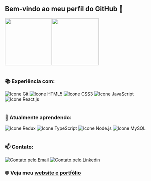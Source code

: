 <h2>Bem-vindo ao meu perfil do GitHub 👋</h2>

<div style="display:flex;">
  <a href="https://github.com/breno05s">
    <img height="150em" src="https://github-readme-stats.vercel.app/api?username=breno05s&count_private=true&include_all_commits=true&show_icons=true&theme=merko&hide_border=false&show_owner=true"/>
  </a>
  <a href="https://github.com/breno05s">
    <img height="150em" src="https://github-readme-stats.vercel.app/api/top-langs/?username=breno05s&theme=blue-green"/>
  </a>
</div>
<br>

<h3>📚 Experiência com:</h3>

<div style="display: inline_block">
  <img alt="Icone Git" src="https://img.shields.io/badge/GIT-E44C30?style=for-the-badge&logo=git&logoColor=white">
  <img alt="Icone HTML5" src="https://img.shields.io/badge/HTML5-E34F26?style=for-the-badge&logo=html5&logoColor=white">
  <img alt="Icone CSS3" src="https://img.shields.io/badge/CSS3-1572B6?style=for-the-badge&logo=css3&logoColor=white">
  <img alt="Icone JavaScript" src="https://img.shields.io/badge/JavaScript-F7DF1E?style=for-the-badge&logo=javascript&logoColor=black">
  <img alt="Icone React.js" src="https://img.shields.io/badge/React-20232A?style=for-the-badge&logo=react&logoColor=61DAFB">
</div>
<br>

<h3>📝 Atualmente aprendendo:</h3>

<div style="display: inline_block">
  <img alt="Icone Redux" src="https://img.shields.io/badge/Redux-593D88?style=for-the-badge&logo=redux&logoColor=white">
  <img alt="Icone TypeScript" src="https://img.shields.io/badge/TypeScript-007ACC?style=for-the-badge&logo=typescript&logoColor=white">
  <img alt="Icone Node.js" src="https://img.shields.io/badge/Node.js-43853D?style=for-the-badge&logo=node.js&logoColor=white">
  <img alt="Icone MySQL" src="https://img.shields.io/badge/MySQL-00000F?style=for-the-badge&logo=mysql&logoColor=white">
</div>
<br>

<h3>📫 Contato:</h3> 

<div style="display: inline_block">
  <a href="mailto: breno.info002@gmail.com">
    <img alt="Contato pelo Email" src="https://img.shields.io/badge/Gmail-D14836?style=for-the-badge&logo=gmail&logoColor=white">
  </a>
  <a href="https://www.linkedin.com/in/breno-louren%C3%A7o-a4a807235">
    <img alt="Contato pelo Linkedin" target="_blank" src="https://img.shields.io/badge/LinkedIn-0077B5?style=for-the-badge&logo=linkedin&logoColor=white">
  </a>
</div>

<h3>🌐 Veja meu <a href="https://portfolio-dogccctol-breno05s.vercel.app/">website e portfólio</a></h3>
<!-- - 🔭 I’m currently working on: Not.
- 👯 I’m looking to collaborate on ...
- 🤔 I’m looking for help with ...
- 💬 Ask me about ... !-->
